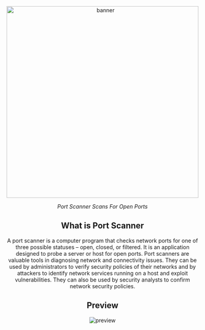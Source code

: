 <p align="center">
  <img src="https://assets.tryhackme.com/img/modules/nmap.png" alt="banner" width="500">
</p>

<p align="center">
  <i>Port Scanner Scans For Open Ports</i>
</p>

<h2 align="center">What is Port Scanner</h2>

<p align="center">
  A port scanner is a computer program that checks network ports for one of three possible statuses – open, closed, or filtered. It is an application designed to probe a server or host for open ports. Port scanners are valuable tools in diagnosing network and connectivity issues. They can be used by administrators to verify security policies of their networks and by attackers to identify network services running on a host and exploit vulnerabilities. They can also be used by security analysts to confirm network security policies.
</p>

<h2 align="center">Preview</h2>

<p align="center">
  <img src="https://media.discordapp.net/attachments/1342194776128229416/1344088198237655040/image.png?ex=67bfa32e&is=67be51ae&hm=b9976616bdf151453140055d8f1b7800d73eb0d1467dc4533bd39c5cce1f2440&=&format=webp&quality=lossless&width=1243&height=586" alt="preview">
</p>
